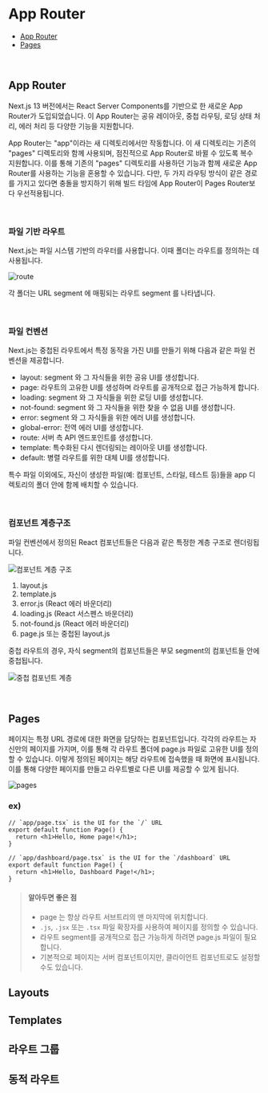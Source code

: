 # App Router

- [App Router](#app-router-1)
- [Pages](#pages)

<br>

## App Router

Next.js 13 버전에서는 React Server Components를 기반으로 한 새로운 App Router가 도입되었습니다. 이 App Router는 공유 레이아웃, 중첩 라우팅, 로딩 상태 처리, 에러 처리 등 다양한 기능을 지원합니다.

App Router는 "app"이라는 새 디렉토리에서만 작동합니다. 이 새 디렉토리는 기존의 "pages" 디렉토리와 함께 사용되며, 점진적으로 App Router로 바뀔 수 있도록 복수 지원합니다. 이를 통해 기존의 "pages" 디렉토리를 사용하던 기능과 함께 새로운 App Router를 사용하는 기능을 혼용할 수 있습니다. 다만, 두 가지 라우팅 방식이 같은 경로를 가지고 있다면 충돌을 방지하기 위해 빌드 타임에 App Router이 Pages Router보다 우선적용됩니다.

<br>

### 파일 기반 라우트

Next.js는 파일 시스템 기반의 라우터를 사용합니다. 이때 폴더는 라우트를 정의하는 데 사용됩니다.

![route](https://nextjs.org/_next/image?url=%2Fdocs%2Flight%2Froute-segments-to-path-segments.png&w=1920&q=75&dpl=dpl_3guogY6YECQnnD8P1bp8UJe7CDCH)

각 폴더는 URL segment 에 매핑되는 라우트 segment 를 나타냅니다.

<br>

### 파일 컨벤션

Next.js는 중첩된 라우트에서 특정 동작을 가진 UI를 만들기 위해 다음과 같은 파일 컨벤션을 제공합니다.

- layout: segment 와 그 자식들을 위한 공유 UI를 생성합니다.
- page: 라우트의 고유한 UI를 생성하며 라우트를 공개적으로 접근 가능하게 합니다.
- loading: segment 와 그 자식들을 위한 로딩 UI를 생성합니다.
- not-found: segment 와 그 자식들을 위한 찾을 수 없음 UI를 생성합니다.
- error: segment 와 그 자식들을 위한 에러 UI를 생성합니다.
- global-error: 전역 에러 UI를 생성합니다.
- route: 서버 측 API 엔드포인트를 생성합니다.
- template: 특수화된 다시 렌더링되는 레이아웃 UI를 생성합니다.
- default: 병렬 라우트를 위한 대체 UI를 생성합니다.

특수 파일 이외에도, 자신이 생성한 파일(예: 컴포넌트, 스타일, 테스트 등)들을 app 디렉토리의 폴더 안에 함께 배치할 수 있습니다.

<br>

### 컴포넌트 계층구조

파일 컨벤션에서 정의된 React 컴포넌트들은 다음과 같은 특정한 계층 구조로 렌더링됩니다.

![컴포넌트 계층 구조](https://nextjs.org/_next/image?url=%2Fdocs%2Flight%2Ffile-conventions-component-hierarchy.png&w=1920&q=75&dpl=dpl_Ev1SSnkTzSfmJGJRmYbn4JZhjkvm)

1. layout.js
2. template.js
3. error.js (React 에러 바운더리)
4. loading.js (React 서스펜스 바운더리)
5. not-found.js (React 에러 바운더리)
6. page.js 또는 중첩된 layout.js

중첩 라우트의 경우, 자식 segment의 컴포넌트들은 부모 segment의 컴포넌트들 안에 중첩됩니다.

![중첩 컴포넌트 계층](https://nextjs.org/_next/image?url=%2Fdocs%2Flight%2Fnested-file-conventions-component-hierarchy.png&w=1920&q=75&dpl=dpl_Ev1SSnkTzSfmJGJRmYbn4JZhjkvm)

<br>

## Pages

페이지는 특정 URL 경로에 대한 화면을 담당하는 컴포넌트입니다. 각각의 라우트는 자신만의 페이지를 가지며, 이를 통해 각 라우트 폴더에 page.js 파일로 고유한 UI를 정의할 수 있습니다. 이렇게 정의된 페이지는 해당 라우트에 접속했을 때 화면에 표시됩니다. 이를 통해 다양한 페이지를 만들고 라우트별로 다른 UI를 제공할 수 있게 됩니다.

![pages](https://nextjs.org/_next/image?url=%2Fdocs%2Flight%2Fpage-special-file.png&w=1920&q=75&dpl=dpl_BfrsMtEkFNtWCS4n2Nhqya4WuovP)

### ex)

```tsx
// `app/page.tsx` is the UI for the `/` URL
export default function Page() {
  return <h1>Hello, Home page!</h1>;
}
```

```tsx
// `app/dashboard/page.tsx` is the UI for the `/dashboard` URL
export default function Page() {
  return <h1>Hello, Dashboard Page!</h1>;
}
```

> #### 알아두면 좋은 점
>
> - page 는 항상 라우트 서브트리의 맨 마지막에 위치합니다.
> - `.js`, `.jsx` 또는 `.tsx` 파일 확장자를 사용하여 페이지를 정의할 수 있습니다.
> - 라우트 segment를 공개적으로 접근 가능하게 하려면 page.js 파일이 필요합니다.
> - 기본적으로 페이지는 서버 컴포넌트이지만, 클라이언트 컴포넌트로도 설정할 수도 있습니다.

## Layouts

## Templates

## 라우트 그룹

## 동적 라우트
